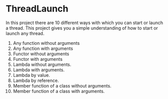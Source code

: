 # ThreadLaunch

In this project there are 10 different ways with which you can start or launch a thread. This project gives you a simple understanding of how to start or launch any thread.

1. Any function without arguments
2. Any function with arguments
3. Functor without arguments
4. Functor with arguments
5. Lambda without arguments.
6. Lambda with arguments.
7. Lambda by value.
8. Lambda by reference.
9. Member function of a class without arguments.
10. Member function of a class with arguments.

